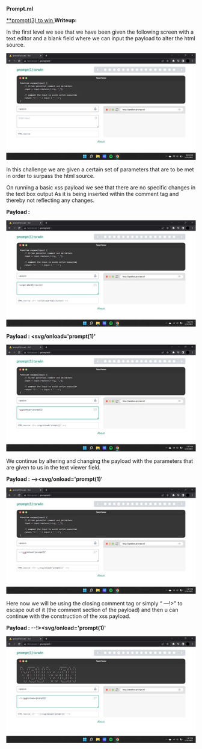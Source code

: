 ﻿**Prompt.ml**

[**prompt(3) to win ](http://prompt.ml/)**Writeup:**

In the first level we see that we have been given the following screen with a text editor and a blank field where we can input the payload to alter the html source.

![](Aspose.Words.603aec42-dfb4-4da9-b697-9b587f1d4eb8.001.jpeg)

In this challenge we are given a certain set of parameters that are to be met in order to surpass the html source.

On running a basic xss payload we see that there are no specific changes in the text box output As it is being inserted within the comment tag and thereby not reflecting any changes.

**Payload : <script>alert(1)</script>**

![](Aspose.Words.603aec42-dfb4-4da9-b697-9b587f1d4eb8.002.jpeg)

**Payload : <svg/onload='prompt(1)'**

![](Aspose.Words.603aec42-dfb4-4da9-b697-9b587f1d4eb8.003.jpeg)

We continue by altering and changing the payload with the parameters that are given to us in the text viewer field.

**Payload : --><svg/onload='prompt(1)'**

![](Aspose.Words.603aec42-dfb4-4da9-b697-9b587f1d4eb8.004.jpeg)

Here now we will be using the closing comment tag or simply “ —!>” to escape out of it (the comment section of the payload) and then u can continue with the construction of the xss payload.

**Payload : --!><svg/onload='prompt(1)'**

![](Aspose.Words.603aec42-dfb4-4da9-b697-9b587f1d4eb8.005.jpeg)
